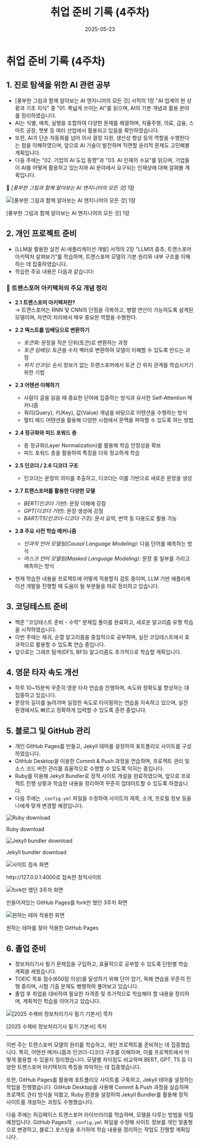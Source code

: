 ﻿---
title: "취업 준비 기록 (4주차)"
date: 2025-05-23
layout: post
categories: [취업준비]
tags: [AI, 코딩테스트, 졸업준비, 타자연습, 프로젝트, GitHub]
---

# 취업 준비 기록 (4주차)

## 1. 진로 탐색을 위한 AI 관련 공부  
- [풍부한 그림과 함께 알아보는 AI 엔지니어의 모든 것] 서적의 1장 "AI 업계의 현 상황과 기초 지식" 중 "01. 폭넓게 쓰이는 AI"를 읽으며, AI의 기본 개념과 활용 분야를 정리하였습니다.  
- AI는 식별, 예측, 실행을 조합하여 다양한 문제를 해결하며, 자율주행, 의료, 금융, 스마트 공장, 챗봇 등 여러 산업에서 활용되고 있음을 확인하였습니다.  
- 또한, AI가 단순 자동화를 넘어 의사 결정 지원, 생산성 향상 등의 역할을 수행한다는 점을 이해하였으며, 앞으로 AI 기술이 발전하며 직면할 윤리적 문제도 고민해볼 계획입니다.  
- 다음 주에는 "02. 기업의 AI 도입 동향"과 "03. AI 인재의 수요"를 읽으며, 기업들이 AI를 어떻게 활용하고 있는지와 AI 분야에서 요구되는 인재상에 대해 살펴볼 계획입니다.  

📘 *[풍부한 그림과 함께 알아보는 AI 엔지니어의 모든 것]* 1장  

<!-- 이미지&캡션 -->
<div class="img-caption">
  <img src="/images/0523/0523-1.png" alt="[풍부한 그림과 함께 알아보는 AI 엔지니어의 모든 것] 1장" />
  <p>[풍부한 그림과 함께 알아보는 AI 엔지니어의 모든 것] 1장</p>
</div>

## 2. 개인 프로젝트 준비  
- [LLM을 활용한 실전 AI 애플리케이션 개발] 서적의 2장 "LLM의 중추, 트랜스포머 아키텍처 살펴보기"를 학습하며, 트랜스포머 모델의 기본 원리와 내부 구조를 이해하는 데 집중하였습니다.  
- 학습한 주요 내용은 다음과 같습니다:

### 📌 트랜스포머 아키텍처의 주요 개념 정리  
- **2.1 트랜스포머 아키텍처란?**  
  → 트랜스포머는 RNN 및 CNN의 단점을 극복하고, 병렬 연산이 가능하도록 설계된 모델이며, 자연어 처리에서 매우 중요한 역할을 수행한다.

- **2.2 텍스트를 임베딩으로 변환하기**  
  - *토큰화:* 문장을 작은 단위(토큰)로 변환하는 과정  
  - *토큰 임베딩:* 토큰을 수치 벡터로 변환하여 모델이 이해할 수 있도록 만드는 과정  
  - *위치 인코딩:* 순서 정보가 없는 트랜스포머에서 토큰 간 위치 관계를 학습시키기 위한 기법

- **2.3 어텐션 이해하기**  
  - 사람이 글을 읽을 때 중요한 단어에 집중하는 방식과 유사한 Self-Attention 메커니즘  
  - 쿼리(Query), 키(Key), 값(Value) 개념을 바탕으로 어텐션을 수행하는 방식  
  - 멀티 헤드 어텐션을 활용해 다양한 시점에서 문맥을 파악할 수 있도록 하는 방법

- **2.4 정규화와 피드 포워드 층**  
  - 층 정규화(Layer Normalization)를 활용해 학습 안정성을 확보  
  - 피드 포워드 층을 활용하여 특징을 더욱 정교하게 학습

- **2.5 인코더 / 2.6 디코더 구조**  
  - 인코더는 문장의 의미를 추출하고, 디코더는 이를 기반으로 새로운 문장을 생성

- **2.7 트랜스포머를 활용한 다양한 모델**  
  - *BERT(인코더 기반):* 문장 이해에 강점  
  - *GPT(디코더 기반):* 문장 생성에 강점  
  - *BART/T5(인코더-디코더 구조):* 문서 요약, 번역 등 다용도로 활용 가능

- **2.8 주요 사전 학습 메커니즘**  
  - *인과적 언어 모델링(Causal Language Modeling):* 다음 단어를 예측하는 방식  
  - *마스크 언어 모델링(Masked Language Modeling):* 문장 중 일부를 가리고 예측하는 방식

- 현재 학습한 내용을 프로젝트에 어떻게 적용할지 검토 중이며, LLM 기반 애플리케이션 개발을 진행할 때 도움이 될 부분들을 따로 정리하고 있습니다.

## 3. 코딩테스트 준비  
- 백준 "코딩테스트 준비 - 수학" 문제집 풀이를 완료하고, 새로운 알고리즘 유형 학습을 시작하였습니다.  
- 이번 주에는 재귀, 순열 알고리즘을 중점적으로 공부하며, 실전 코딩테스트에서 효과적으로 활용할 수 있도록 연습 중입니다.  
- 앞으로는 그래프 탐색(DFS, BFS) 알고리즘도 추가적으로 학습할 계획입니다.

## 4. 영문 타자 속도 개선  
- 하루 10~15분씩 꾸준히 영문 타자 연습을 진행하며, 속도와 정확도를 향상하는 데 집중하고 있습니다.  
- 문장의 길이를 늘려가며 일정한 속도로 타이핑하는 연습을 지속하고 있으며, 실전 환경에서도 빠르고 정확하게 입력할 수 있도록 훈련 중입니다.

## 5. 블로그 및 GitHub 관리  
- 개인 GitHub Pages를 만들고, Jekyll 테마를 설정하여 포트폴리오 사이트를 구성하였습니다.  
- GitHub Desktop을 이용한 Commit & Push 과정을 연습하며, 프로젝트 관리 및 소스 코드 버전 관리를 효율적으로 수행할 수 있도록 익히는 중입니다.  
- Ruby를 이용해 Jekyll Bundler로 정적 사이트 개설을 완료하였으며, 앞으로 프로젝트 진행 상황과 학습한 내용을 정리하여 꾸준히 업데이트할 수 있도록 하겠습니다.  
- 다음 주에는 `_config.yml` 파일을 수정하여 사이트의 제목, 소개, 프로필 정보 등을 나에게 맞게 변경할 예정입니다.  

<!--이미지&캡션 그룹-->
<div class="img-caption-group">
  <div class="img-caption">
    <img src="/images/0523/0523-2.png" alt="Ruby download" />
    <p>Ruby download</p>
  </div>

  <div class="img-caption">
    <img src="/images/0523/0523-3.png" alt="Jekyll bundler download" />
    <p>Jekyll bundler download</p>
  </div>
</div>

<div class="img-caption-group">
  <div class="img-caption uniform-img">
    <img src="/images/0523/0523-4.png" alt="사이트 접속 화면" />
    <p>http://127.0.0.1:4000로 접속한 정적사이트</p>
  </div>

  <div class="img-caption uniform-img">
    <img src="/images/0523/0523-5.png" alt="fork만 했던 3주차 화면" />
    <p>만들어져있는 GitHub Pages를 fork만 했던 3주차 화면</p>
  </div>
  
  <div class="img-caption uniform-img">
    <img src="/images/0523/0523-6.png" alt="원하는 테마 적용한 화면" />
    <p>원하는 테마를 찾아 적용한 GitHub Pages</p>
  </div>
</div>




## 6. 졸업 준비  
- 정보처리기사 필기 문제집을 구입하고, 효율적으로 공부할 수 있도록 단원별 학습 계획을 세웠습니다.  
- TOEIC 목표 점수(650점 이상)를 달성하기 위해 단어 암기, 독해 연습을 꾸준히 진행 중이며, 시험 기출 문제도 병행하여 풀어보고 있습니다.  
- 졸업 후 취업을 대비하여 필요한 자격증 및 추가적으로 학습해야 할 내용을 정리하며, 계획적인 학습을 이어가고 있습니다.  

<div class="img-caption">
  <img src="/images/0523/0523-7.png" alt="[2025 수제비 정보처리기사 필기 기본서] 목차" />
  <p>[2025 수제비 정보처리기사 필기 기본서] 목차</p>
</div>

---

이번 주는 트랜스포머 모델의 원리를 학습하고, 개인 프로젝트를 준비하는 데 집중했습니다. 특히, 어텐션 메커니즘과 인코더-디코더 구조를 이해하며, 이를 프로젝트에서 어떻게 활용할 수 있을지 정리했습니다. 모델별 차이점도 비교하며 BERT, GPT, T5 등 다양한 트랜스포머 아키텍처의 특징을 파악하는 데 집중했습니다.  

또한, GitHub Pages를 활용해 포트폴리오 사이트를 구축하고, Jekyll 테마를 설정하는 작업을 진행했습니다. GitHub Desktop을 사용해 Commit & Push 과정을 실습하며 프로젝트 관리 방식을 익혔고, Ruby 환경을 설정하여 Jekyll Bundler를 활용해 정적 사이트를 개설하는 과정도 수행했습니다.  

다음 주에는 허깅페이스 트랜스포머 라이브러리를 학습하며, 모델을 다루는 방법을 익힐 예정입니다. GitHub Pages의 `_config.yml` 파일을 수정해 사이트 정보를 개인 맞춤형으로 변경하고, 블로그 포스팅을 추가하여 학습 내용을 정리하는 작업도 진행할 계획입니다.

